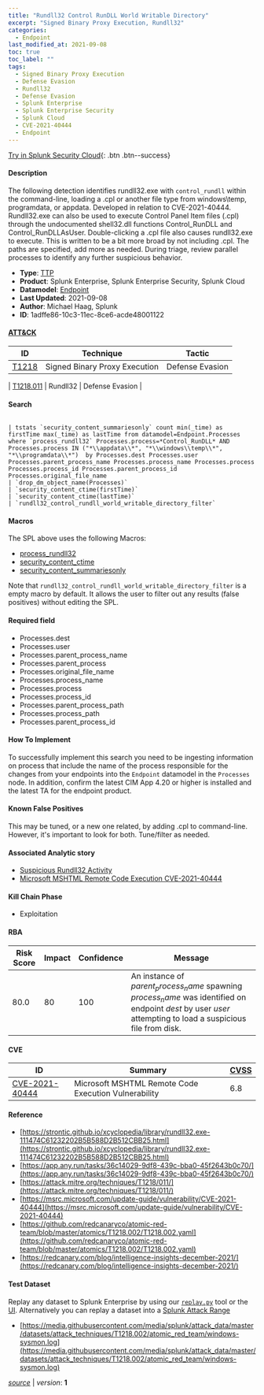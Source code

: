 ```yaml
---
title: "Rundll32 Control RunDLL World Writable Directory"
excerpt: "Signed Binary Proxy Execution, Rundll32"
categories:
  - Endpoint
last_modified_at: 2021-09-08
toc: true
toc_label: ""
tags:
  - Signed Binary Proxy Execution
  - Defense Evasion
  - Rundll32
  - Defense Evasion
  - Splunk Enterprise
  - Splunk Enterprise Security
  - Splunk Cloud
  - CVE-2021-40444
  - Endpoint
---
```




[Try in Splunk Security Cloud](https://www.splunk.com/en_us/cyber-security.html){: .btn .btn--success}

#### Description

The following detection identifies rundll32.exe with `control_rundll` within the command-line, loading a .cpl or another file type from windows\temp, programdata, or appdata. Developed in relation to CVE-2021-40444. Rundll32.exe can also be used to execute Control Panel Item files (.cpl) through the undocumented shell32.dll functions Control_RunDLL and Control_RunDLLAsUser. Double-clicking a .cpl file also causes rundll32.exe to execute. This is written to be a bit more broad by not including .cpl. The paths are specified, add more as needed. During triage, review parallel processes to identify any further suspicious behavior.

- **Type**: [TTP](https://github.com/splunk/security_content/wiki/Detection-Analytic-Types)
- **Product**: Splunk Enterprise, Splunk Enterprise Security, Splunk Cloud
- **Datamodel**: [Endpoint](https://docs.splunk.com/Documentation/CIM/latest/User/Endpoint)
- **Last Updated**: 2021-09-08
- **Author**: Michael Haag, Splunk
- **ID**: 1adffe86-10c3-11ec-8ce6-acde48001122


#### [ATT&CK](https://attack.mitre.org/)

| ID             | Technique        |  Tactic             |
| -------------- | ---------------- |-------------------- |
| [T1218](https://attack.mitre.org/techniques/T1218/) | Signed Binary Proxy Execution | Defense Evasion |

| [T1218.011](https://attack.mitre.org/techniques/T1218/011/) | Rundll32 | Defense Evasion |

#### Search

```

| tstats `security_content_summariesonly` count min(_time) as firstTime max(_time) as lastTime from datamodel=Endpoint.Processes where `process_rundll32` Processes.process=*Control_RunDLL* AND Processes.process IN ("*\\appdata\\*", "*\\windows\\temp\\*", "*\\programdata\\*")  by Processes.dest Processes.user Processes.parent_process_name Processes.process_name Processes.process Processes.process_id Processes.parent_process_id Processes.original_file_name 
| `drop_dm_object_name(Processes)` 
| `security_content_ctime(firstTime)` 
| `security_content_ctime(lastTime)` 
| `rundll32_control_rundll_world_writable_directory_filter`
```

#### Macros
The SPL above uses the following Macros:
* [process_rundll32](https://github.com/splunk/security_content/blob/develop/macros/process_rundll32.yml)
* [security_content_ctime](https://github.com/splunk/security_content/blob/develop/macros/security_content_ctime.yml)
* [security_content_summariesonly](https://github.com/splunk/security_content/blob/develop/macros/security_content_summariesonly.yml)

Note that `rundll32_control_rundll_world_writable_directory_filter` is a empty macro by default. It allows the user to filter out any results (false positives) without editing the SPL.

#### Required field
* Processes.dest
* Processes.user
* Processes.parent_process_name
* Processes.parent_process
* Processes.original_file_name
* Processes.process_name
* Processes.process
* Processes.process_id
* Processes.parent_process_path
* Processes.process_path
* Processes.parent_process_id


#### How To Implement
To successfully implement this search you need to be ingesting information on process that include the name of the process responsible for the changes from your endpoints into the `Endpoint` datamodel in the `Processes` node. In addition, confirm the latest CIM App 4.20 or higher is installed and the latest TA for the endpoint product.

#### Known False Positives
This may be tuned, or a new one related, by adding .cpl to command-line. However, it&#39;s important to look for both. Tune/filter as needed.

#### Associated Analytic story
* [Suspicious Rundll32 Activity](/stories/suspicious_rundll32_activity)
* [Microsoft MSHTML Remote Code Execution CVE-2021-40444](/stories/microsoft_mshtml_remote_code_execution_cve-2021-40444)


#### Kill Chain Phase
* Exploitation



#### RBA

| Risk Score  | Impact      | Confidence   | Message      |
| ----------- | ----------- |--------------|--------------|
| 80.0 | 80 | 100 | An instance of $parent_process_name$ spawning $process_name$ was identified on endpoint $dest$ by user $user$ attempting to load a suspicious file from disk. |



#### CVE

| ID          | Summary | [CVSS](https://nvd.nist.gov/vuln-metrics/cvss) |
| ----------- | ----------- | -------------- |
| [CVE-2021-40444](https://nvd.nist.gov/vuln/detail/CVE-2021-40444) | Microsoft MSHTML Remote Code Execution Vulnerability | 6.8 |



#### Reference

* [https://strontic.github.io/xcyclopedia/library/rundll32.exe-111474C61232202B5B588D2B512CBB25.html](https://strontic.github.io/xcyclopedia/library/rundll32.exe-111474C61232202B5B588D2B512CBB25.html)
* [https://app.any.run/tasks/36c14029-9df8-439c-bba0-45f2643b0c70/](https://app.any.run/tasks/36c14029-9df8-439c-bba0-45f2643b0c70/)
* [https://attack.mitre.org/techniques/T1218/011/](https://attack.mitre.org/techniques/T1218/011/)
* [https://msrc.microsoft.com/update-guide/vulnerability/CVE-2021-40444](https://msrc.microsoft.com/update-guide/vulnerability/CVE-2021-40444)
* [https://github.com/redcanaryco/atomic-red-team/blob/master/atomics/T1218.002/T1218.002.yaml](https://github.com/redcanaryco/atomic-red-team/blob/master/atomics/T1218.002/T1218.002.yaml)
* [https://redcanary.com/blog/intelligence-insights-december-2021/](https://redcanary.com/blog/intelligence-insights-december-2021/)



#### Test Dataset
Replay any dataset to Splunk Enterprise by using our [`replay.py`](https://github.com/splunk/attack_data#using-replaypy) tool or the [UI](https://github.com/splunk/attack_data#using-ui).
Alternatively you can replay a dataset into a [Splunk Attack Range](https://github.com/splunk/attack_range#replay-dumps-into-attack-range-splunk-server)

* [https://media.githubusercontent.com/media/splunk/attack_data/master/datasets/attack_techniques/T1218.002/atomic_red_team/windows-sysmon.log](https://media.githubusercontent.com/media/splunk/attack_data/master/datasets/attack_techniques/T1218.002/atomic_red_team/windows-sysmon.log)



[*source*](https://github.com/splunk/security_content/tree/develop/detections/endpoint/rundll32_control_rundll_world_writable_directory.yml) \| *version*: **1**